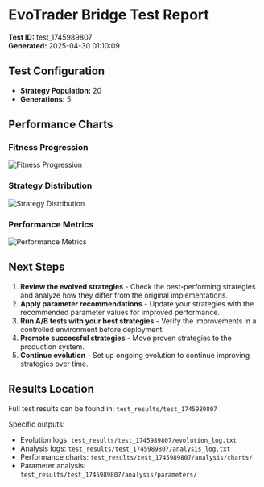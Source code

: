 # EvoTrader Bridge Test Report

**Test ID:** test_1745989807  
**Generated:** 2025-04-30 01:10:09  

## Test Configuration

- **Strategy Population:** 20
- **Generations:** 5

## Performance Charts

### Fitness Progression

![Fitness Progression](analysis/charts/fitness_progression.png)

### Strategy Distribution

![Strategy Distribution](analysis/charts/strategy_distribution.png)

### Performance Metrics

![Performance Metrics](analysis/charts/performance_metrics.png)

## Next Steps

1. **Review the evolved strategies** - Check the best-performing strategies and analyze how they differ from the original implementations.
2. **Apply parameter recommendations** - Update your strategies with the recommended parameter values for improved performance.
3. **Run A/B tests with your best strategies** - Verify the improvements in a controlled environment before deployment.
4. **Promote successful strategies** - Move proven strategies to the production system.
5. **Continue evolution** - Set up ongoing evolution to continue improving strategies over time.

## Results Location

Full test results can be found in: `test_results/test_1745989807`

Specific outputs:

- Evolution logs: `test_results/test_1745989807/evolution_log.txt`
- Analysis logs: `test_results/test_1745989807/analysis_log.txt`
- Performance charts: `test_results/test_1745989807/analysis/charts/`
- Parameter analysis: `test_results/test_1745989807/analysis/parameters/`
